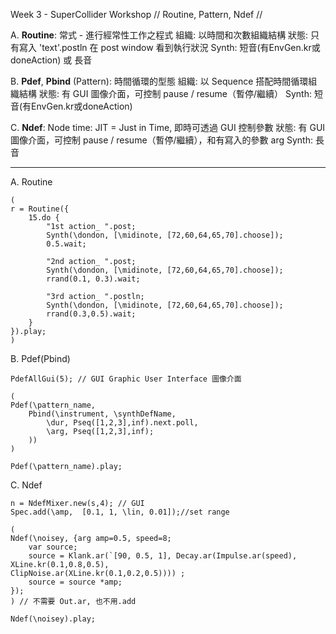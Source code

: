 

Week 3 - SuperCollider Workshop 
// Routine, Pattern, Ndef //



A. **Routine**: 常式 - 進行經常性工作之程式
組織: 以時間和次數組織結構
狀態: 只有寫入 'text'.postln 在 post window 看到執行狀況
Synth: 短音(有EnvGen.kr或doneAction) 或 長音


B. **Pdef**, **Pbind** (Pattern): 時間循環的型態
組織: 以 Sequence 搭配時間循環組織結構
狀態: 有 GUI 圖像介面，可控制 pause / resume（暫停/繼續）
Synth: 短音(有EnvGen.kr或doneAction) 

C. **Ndef**: Node
time: JIT = Just in Time, 即時可透過 GUI 控制參數
狀態: 有 GUI 圖像介面，可控制 pause / resume（暫停/繼續），和有寫入的參數 arg
Synth: 長音



-------

A. Routine

````
(
r = Routine({
	15.do {
		"1st action_ ".post;
		Synth(\dondon, [\midinote, [72,60,64,65,70].choose]);
		0.5.wait;
		
		"2nd action_ ".post;
		Synth(\dondon, [\midinote, [72,60,64,65,70].choose]);
		rrand(0.1, 0.3).wait;
		
		"3rd action_ ".postln;
		Synth(\dondon, [\midinote, [72,60,64,65,70].choose]);
		rrand(0.3,0.5).wait;
	}
}).play;
)
````

B. Pdef(Pbind)

````
PdefAllGui(5); // GUI Graphic User Interface 圖像介面

(
Pdef(\pattern_name,
	Pbind(\instrument, \synthDefName,
		\dur, Pseq([1,2,3],inf).next.poll,
		\arg, Pseq([1,2,3],inf);
	))
)

Pdef(\pattern_name).play;
````

C. Ndef

````
n = NdefMixer.new(s,4); // GUI
Spec.add(\amp,  [0.1, 1, \lin, 0.01]);//set range

(
Ndef(\noisey, {arg amp=0.5, speed=8;
	var source;
	source = Klank.ar(`[90, 0.5, 1], Decay.ar(Impulse.ar(speed), XLine.kr(0.1,0.8,0.5), 			 	ClipNoise.ar(XLine.kr(0.1,0.2,0.5)))) ;
	source = source *amp; 
});
) // 不需要 Out.ar, 也不用.add

Ndef(\noisey).play;
````

